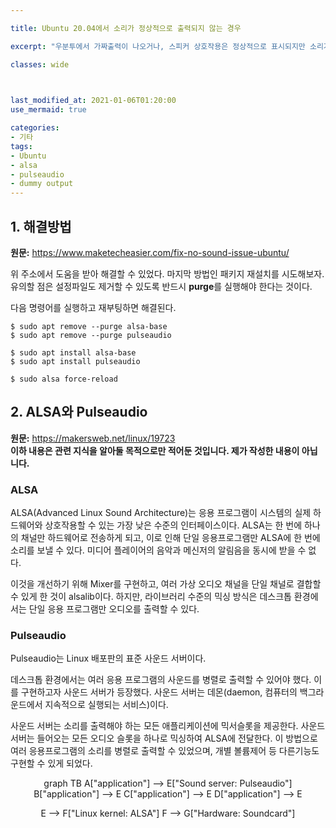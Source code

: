 ```yaml
---

title: Ubuntu 20.04에서 소리가 정상적으로 출력되지 않는 경우

excerpt: "우분투에서 가짜출력이 나오거나, 스피커 상호작용은 정상적으로 표시되지만 소리가 출력되지 않을 시 해결방법"

classes: wide

  

last_modified_at: 2021-01-06T01:20:00
use_mermaid: true

categories:
- 기타
tags:
- Ubuntu
- alsa
- pulseaudio
- dummy output
---
```

## 1. 해결방법
**원문:** https://www.maketecheasier.com/fix-no-sound-issue-ubuntu/    
    
위 주소에서 도움을 받아 해결할 수 있었다. 마지막 방법인 패키지 재설치를 시도해보자.    
유의할 점은 설정파일도 제거할 수 있도록 반드시 **purge**를 실행해야 한다는 것이다.   

다음 명령어를 실행하고 재부팅하면 해결된다.
```console
$ sudo apt remove --purge alsa-base    
$ sudo apt remove --purge pulseaudio    
     
$ sudo apt install alsa-base    
$ sudo apt install pulseaudio    
     
$ sudo alsa force-reload    
````

## 2. ALSA와 Pulseaudio
**원문:** https://makersweb.net/linux/19723    
**이하 내용은 관련 지식을 알아둘 목적으로만 적어둔 것입니다. 제가 작성한 내용이 아닙니다.**

### ALSA
ALSA(Advanced Linux Sound Architecture)는 응용 프로그램이 시스템의 실제 하드웨어와 상호작용할 수 있는 가장 낮은 수준의 인터페이스이다. ALSA는 한 번에 하나의 채널만 하드웨어로 전송하게 되고, 이로 인해 단일 응용프로그램만 ALSA에 한 번에 소리를 보낼 수 있다. 미디어 플레이어의 음악과 메신저의 알림음을 동시에 받을 수 없다.

이것을 개선하기 위해 Mixer를 구현하고, 여러 가상 오디오 채널을 단일 채널로 결합할 수 있게 한 것이 alsalib이다. 하지만, 라이브러리 수준의 믹싱 방식은 데스크톱 환경에서는 단일 응용 프로그램만 오디오를 출력할 수 있다.

### Pulseaudio
Pulseaudio는 Linux 배포판의 표준 사운드 서버이다.

데스크톱 환경에서는 여러 응용 프로그램의 사운드를 병렬로 출력할 수 있어야 했다. 이를 구현하고자 사운드 서버가 등장했다. 사운드 서버는 데몬(daemon, 컴퓨터의 백그라운드에서 지속적으로 실행되는 서비스)이다.

사운드 서버는 소리를 출력해야 하는 모든 애플리케이션에 믹서슬롯을 제공한다. 사운드 서버는 들어오는 모든 오디오 슬롯을 하나로 믹싱하여 ALSA에 전달한다. 이 방법으로 여러 응용프로그램의 소리를 병렬로 출력할 수 있었으며, 개별 볼륨제어 등 다른기능도 구현할 수 있게 되었다.    

<center><div class = "mermaid">
graph TB
A["application"] --> E["Sound server: Pulseaudio"]
B["application"] --> E
C["application"] --> E
D["application"] --> E

E --> F["Linux kernel: ALSA"]
F --> G["Hardware: Soundcard"]
</div></center>